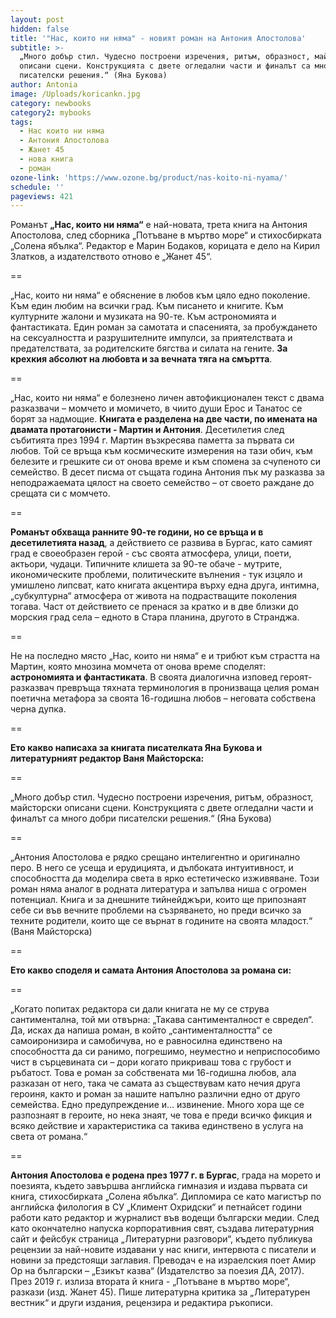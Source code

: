 ```yaml
---
layout: post
hidden: false
title: '"Нас, които ни няма" - новият роман на Антония Апостолова'
subtitle: >-
  „Много добър стил. Чудесно построени изречения, ритъм, образност, майсторски
  описани сцени. Конструкцията с двете огледални части и финалът са много добри
  писателски решения.“ (Яна Букова)
author: Antonia
image: /Uploads/koricankn.jpg
category: newbooks
category2: mybooks
tags:
  - Нас които ни няма
  - Антония Апостолова
  - Жанет 45
  - нова книга
  - роман
ozone-link: 'https://www.ozone.bg/product/nas-koito-ni-nyama/'
schedule: ''
pageviews: 421
---
```

Романът  **„Нас, които ни няма“** е най-новата, трета книга на Антония Апостолова, след сборника „Потъване в мъртво море“ и стихосбирката „Солена ябълка“. Редактор е Марин Бодаков, корицата е дело на Кирил Златков, а издателството отново е „Жанет 45“.

\==

„Нас, които ни няма“ е обяснение в любов към цяло едно поколение. Към един любим на всички град. Към писането и книгите. Към културните жалони и музиката на 90-те. Към астрономията и фантастиката. Един роман за самотата и спасенията, за пробуждането на сексуалността и разрушителните импулси, за приятелствата и предателствата, за родителските бягства и силата на гените. **За крехкия абсолют на любовта и за вечната тяга на смъртта**. 

\==

„Нас, които ни няма“ е болезнено личен автофикционален текст с двама разказвачи – момчето и момичето, в чиито души Ерос и Танатос се борят за надмощие. **Книгата е разделена на две части, по имената на двамата протагонисти - Мартин и Антония**. Десетилетия след събитията през 1994 г. Мартин възкресява паметта за първата си любов. Той се връща към космическите измерения на тази обич, към белезите и грешките си от онова време и към спомена за счупеното си семейство. В десет писма от същата година Антония пък му разказва за неподражаемата цялост на своето семейство – от своето раждане до срещата си с момчето. 

\==

**Романът обхваща ранните 90-те години, но се връща и в десетилетията назад**, а действието се развива в Бургас, като самият град е своеобразен герой - със своята атмосфера, улици, поети, актьори, чудаци. Типичните клишета за 90-те обаче - мутрите, икономическите проблеми, политическите вълнения - тук изцяло и умишлено липсват, като книгата акцентира върху една друга, интимна, „субкултурна“ атмосфера от живота на подрастващите поколения тогава. Част от действието се пренася за кратко и в две близки до морския град села – едното в Стара планина, другото в Странджа.

\==

Не на последно място „Нас, които ни няма“ е и трибют към страстта на Мартин, която мнозина момчета от онова време споделят: **астрономията и фантастиката**. В своята диалогична изповед героят-разказвач превръща тяхната терминология в пронизваща целия роман поетична метафора за своята 16-годишна любов – неговата собствена черна дупка. 

\==

**Ето какво написаха за книгата писателката Яна Букова и литературният редактор Ваня Майсторска:**

\==

„Много добър стил. Чудесно построени изречения, ритъм, образност, майсторски описани сцени. Конструкцията с двете огледални части и финалът са много добри писателски решения.“ (Яна Букова)

\==

„Антония Апостолова е рядко срещано интелигентно и оригинално перо. В него се усеща и ерудицията, и дълбоката интуитивност, и способността да моделира света в ярко естетическо изживяване. Този роман няма аналог в родната литература и запълва ниша с огромен потенциал. Книга и за днешните тийнейджъри, които ще припознаят себе си във вечните проблеми на съзряването, но преди всичко за техните родители, които ще се върнат в годините на своята младост.“ (Ваня Майсторска)

\==

**Ето какво споделя и самата Антония Апостолова за романа си:** 

\==

„Когато попитах редактора си дали книгата не му се струва сантиментална, той ми отвърна: „Такава сантименталност е свредел“. Да, исках да напиша роман, в който „сантименталността“ се самоиронизира и самобичува, но е равносилна единствено на способността да си ранимо, погрешимо, неуместно и неприспособимо чист в сърцевината си – дори когато прикриваш това с грубост и ръбатост. Това е роман за собствената ми 16-годишна любов, ала разказан от него, така че самата аз съществувам като нечия друга героиня, както и роман за нашите напълно различни едно от друго семейства. Едно предупреждение и… извинение. Много хора ще се разпознаят в героите, но нека знаят, че това е преди всичко фикция и всяко действие и характеристика са такива единствено в услуга на света от романа.“

\==

**Антония Апостолова е родена през 1977 г. в Бургас**, града на морето и поезията, където завършва английска гимназия и издава първата си книга, стихосбирката „Солена ябълка“. Дипломира се като магистър по английска филология в СУ „Климент Охридски“ и петнайсет години работи като редактор и журналист във водещи български медии. След като окончателно напуска корпоративния свят, създава литературния сайт и фейсбук страница „Литературни разговори“, където публикува рецензии за най-новите издавани у нас книги, интервюта с писатели и новини за предстоящи заглавия. Преводач е на израелския поет Амир Ор на български – „Езикът казва“ (Издателство за поезия ДА, 2017). През 2019 г. излиза втората й книга - „Потъване в мъртво море“, разкази (изд. Жанет 45). Пише литературна критика за „Литературен вестник“ и други издания, рецензира и редактира ръкописи.